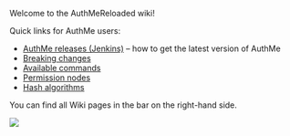 Welcome to the AuthMeReloaded wiki!

Quick links for AuthMe users:
- [AuthMe releases (Jenkins)](AuthMe-Releases-Jenkins.md) &ndash; how to get the latest version of AuthMe
- [Breaking changes](Breaking-Changes.md)
- [Available commands](Commands.md)
- [Permission nodes](Permissions.md)
- [Hash algorithms](Hash-Algorithm.md)

You can find all Wiki pages in the bar on the right-hand side.

![](https://camo.githubusercontent.com/90250ba12052138f71d300d1f25d4032680ac20d/687474703a2f2f6936312e74696e797069632e636f6d2f323931646d34392e706e67)